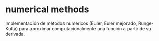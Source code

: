 # numerical methods
Implementación de métodos numéricos (Euler, Euler mejorado, Runge-Kutta) para aproximar computacionalmente una función a partir de su derivada.
